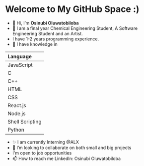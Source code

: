 # Welcome to My GitHub Space :)
- 👋 Hi, I’m **Osinubi Oluwatobiloba**
- 👀 I am a final year Chemical Engineering Student, A Software Engineering Student and an Artist.
- I have 1-2 years programming experience.
- 🌱 I have knowledge in

| Language |
| :------- |
| JavaScript |
| C |
| C++ |
| HTML |
| CSS |
| React.js |
| Node.js |
| Shell Scripting | 
| Python |
- ✨ I am currently Interning @ALX 
- 💞️ I’m looking to collaborate on both small and big projects
- I'm open to job opportunities
- 📫 How to reach me LinkedIn: Osinubi Oluwatobiloba

<!---
TobyMike-max/TobyMike-max is a ✨ special ✨ repository because its `README.md` (this file) appears on your GitHub profile.
You can click the Preview link to take a look at your changes.
--->
